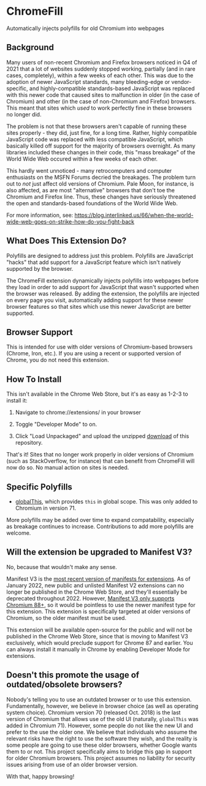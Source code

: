# ChromeFill

Automatically injects polyfills for old Chromium into webpages

## Background

Many users of non-recent Chromium and Firefox browsers noticed in Q4 of 2021 that a lot of websites suddenly stopped working, partially (and in rare cases, completely), within a few weeks of each other. This was due to the adoption of newer JavaScript standards, many bleeding-edge or vendor-specific, and highly-compatible standards-based JavaScript was replaced with this newer code that caused sites to malfunction in older (in the case of Chromium) and other (in the case of non-Chromium and Firefox) browsers. This meant that sites which *used* to work perfectly fine in these browsers no longer did.

The problem is not that these browsers aren't capable of running these sites properly - they did, just fine, for a long time. Rather, highly compatible JavaScript code was replaced with less compatible JavaScript, which basically killed off support for the majority of browsers overnight. As many libraries included these changes in their code, this "mass breakage" of the World Wide Web occured within a few weeks of each other.

This hardly went unnoticed - many retrocomputers and computer enthusiasts on the MSFN Forums decried the breakages. The problem turn out to *not* just affect old versions of Chromium. Pale Moon, for instance, is also affected, as are most "alternative" browsers that don't toe the Chromium and Firefox line. Thus, these changes have seriously threatened the open and standards-based foundations of the World Wide Web.

For more information, see: <https://blog.interlinked.us/66/when-the-world-wide-web-goes-on-strike-how-do-you-fight-back>

## What Does This Extension Do?

Polyfills are designed to address just this problem. Polyfills are JavaScript "hacks" that add support for a JavaScript feature which isn't natively supported by the browser.

The ChromeFill extension dynamically injects polyfills into webpages before they load in order to add support for JavaScript that wasn't supported when the browser was released. By adding the extension, the polyfills are injected on every page you visit, automatically adding support for these newer browser features so that sites which use this newer JavaScript are better supported.

## Browser Support

This is intended for use with older versions of Chromium-based browsers (Chrome, Iron, etc.). If you are using a recent or supported version of Chrome, you do not need this extension.

## How To Install

This isn't available in the Chrome Web Store, but it's as easy as 1-2-3 to install it:

1. Navigate to chrome://extensions/ in your browser

2. Toggle "Developer Mode" to on.

3. Click "Load Unpackaged" and upload the unzipped [download](https://github.com/InterLinked1/chromefill/archive/refs/heads/master.zip) of this repository.

That's it! Sites that no longer work properly in older versions of Chromium (such as StackOverflow, for instance) that can benefit from ChromeFill will now do so. No manual action on sites is needed.

## Specific Polyfills

- [globalThis](https://mathiasbynens.be/notes/globalthis), which provides `this` in global scope. This was only added to Chromium in version 71.

More polyfills may be added over time to expand compatability, especially as breakage continues to increase. Contributions to add more polyfills are welcome.

## Will the extension be upgraded to Manifest V3?

No, because that wouldn't make any sense.

Manifest V3 is the [most recent version of manifests for extensions](https://developer.chrome.com/docs/extensions/mv3/mv2-sunset/). As of January 2022, new public and unlisted Manifest V2 extensions can no longer be published in the Chrome Web Store, and they'll essentially be deprecated throughout 2022. However, [Manifest V3 only supports Chromium 88+](https://developer.chrome.com/docs/extensions/mv3/intro/mv3-overview/), so it would be pointless to use the newer manifest type for this extension. This extension is specifically targeted at older versions of Chromium, so the older manifest must be used.

This extension will be available open-source for the public and will not be published in the Chrome Web Store, since that is moving to Manifest V3 exclusively, which would preclude support for Chrome 87 and earlier. You can always install it manually in Chrome by enabling Developer Mode for extensions.

## Doesn't this promote the usage of outdated/obsolete browsers?

Nobody's telling you to use an outdated browser or to use this extension. Fundamentally, however, we believe in browser choice (as well as operating system choice). Chromium version 70 (released Oct. 2018) is the last version of Chromium that allows use of the old UI (naturally, `globalThis` was added in Chromium 71). However, some people do not like the new UI and prefer to the use the older one. We believe that individuals who assume the relevant risks have the right to use the software they wish, and the reality is some people are going to use these older browsers, whether Google wants them to or not. This project specifically aims to bridge this gap in support for older Chromium browsers. This project assumes no liability for security issues arising from use of an older browser version.

With that, happy browsing!
